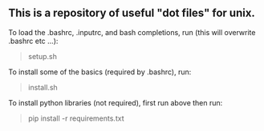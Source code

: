 This is a repository of useful "dot files" for unix.
----------------------------------------------------

To load the .bashrc, .inputrc, and bash completions, run (this will overwrite .bashrc etc ...):

> setup.sh

To install some of the basics (required by .bashrc), run:

> install.sh

To install python libraries (not required), first run above then run:

> pip install -r requirements.txt

